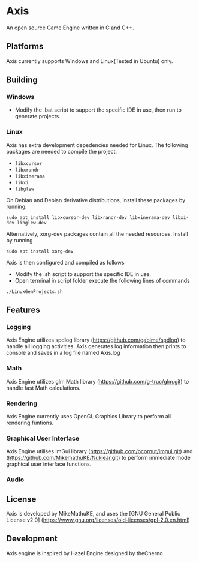 # Axis
An open source Game Engine written in C and C++.

## Platforms
Axis currently supports Windows and Linux(Tested in Ubuntu) only.

## Building

### Windows
- Modify the .bat script to support the specific IDE in use, then run to generate projects.

### Linux
Axis has extra development depedencies needed for Linux. The following packages are needed to compile the project:

- `libxcursor`
- `libxrandr`
- `libxinerama`
- `libxi`
- `libglew`

On Debian and Debian derivative distributions, install these packages by running:

`sudo apt install libxcursor-dev libxrandr-dev libxinerama-dev libxi-dev libglew-dev`

Alternatively, xorg-dev packages contain all the needed resources. Install by running

`sudo apt install xorg-dev`

Axis is then configured and compiled as follows
- Modify the .sh script to support the specific IDE in use.
- Open terminal in script folder execute the following lines of commands
```
./LinuxGenProjects.sh
```

## Features

### Logging
Axis Engine utilizes spdlog library (https://github.com/gabime/spdlog) to handle all logging activities. Axis generates log information
then prints to console and saves in a log file named Axis.log

### Math
Axis Engine utilizes glm Math library (https://github.com/g-truc/glm.git) to handle fast Math calculations.

### Rendering
Axis Engine currently uses OpenGL Graphics Library to perform all rendering funtions.

### Graphical User Interface
Axis Engine utilises ImGui library (https://github.com/ocornut/imgui.git) and (https://github.com/MikemathuKE/Nuklear.git) to perform immediate mode graphical user interface functions.

### Audio

## License
Axis is developed by MikeMathuKE, and uses the [GNU General Public License v2.0] (https://www.gnu.org/licenses/old-licenses/gpl-2.0.en.html)

## Development
Axis engine is inspired by Hazel Engine designed by theCherno
